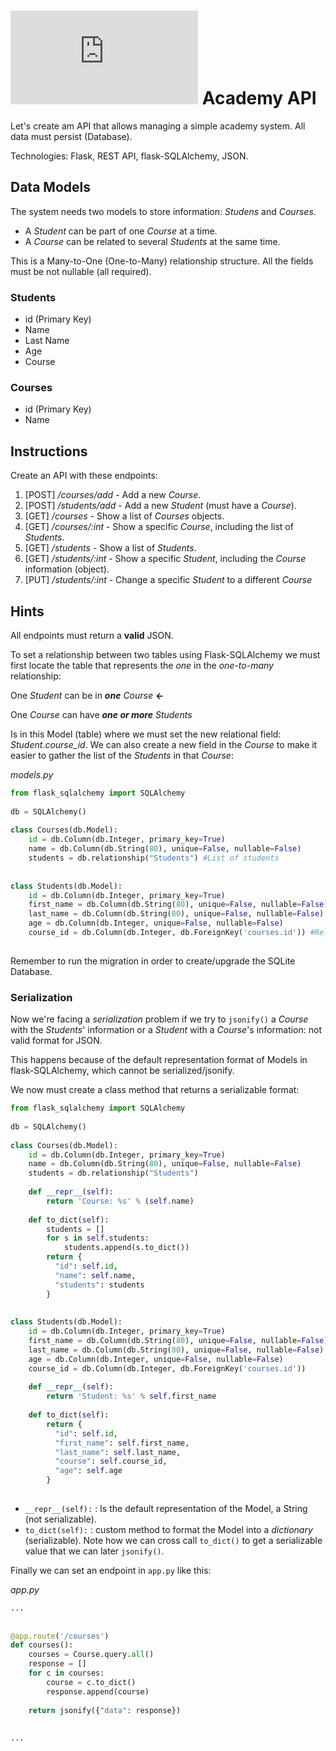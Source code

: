 # ![alt text](https://assets.breatheco.de/apis/img/images.php?blob&random&cat=icon&tags=breathecode,32) Academy API
  
Let's create am API that allows managing a simple academy system. All data must persist (Database).

Technologies: Flask, REST API, flask-SQLAlchemy, JSON.
  
## Data Models
  
The system needs two models to store information: *Studens* and *Courses*. 
+ A *Student* can be part of one *Course* at a time.
+ A *Course* can be related to several *Students* at the same time.

This is a Many-to-One (One-to-Many) relationship structure. All the fields must be not nullable (all required).

### Students
  
+ id (Primary Key)
+ Name
+ Last Name
+ Age
+ Course
  
### Courses
  
+ id (Primary Key)
+ Name


## Instructions
  
Create an API with these endpoints:
  
1. [POST] */courses/add* - Add a new *Course*.
2. [POST] */students/add* - Add a new *Student* (must have a *Course*).
3. [GET] */courses* - Show a list of *Courses* objects.
4. [GET] */courses/:int* - Show a specific *Course*, including the list of *Students*.
5. [GET] */students* - Show a list of *Students*.
6. [GET] */students/:int* - Show a specific *Student*, including the *Course* information (object).
7. [PUT] */students/:int* - Change a specific *Student* to a different *Course*

## Hints
  
All endpoints must return a **valid** JSON.
  
To set a relationship between two tables using Flask-SQLAlchemy we must first locate the table that represents the *one* in the *one-to-many* relationship:
  
One *Student* can be in ***one*** *Course*  **<-**
  
One *Course* can have ***one or more*** *Students*
  
  
Is in this Model (table) where we must set the new relational field: *Student.course_id*. We can also create a new field in the *Course* to make it easier to gather the list of the *Students* in that *Course*:
  
*models.py*
```python
from flask_sqlalchemy import SQLAlchemy
  
db = SQLAlchemy()
  
class Courses(db.Model):
    id = db.Column(db.Integer, primary_key=True)
    name = db.Column(db.String(80), unique=False, nullable=False)
    students = db.relationship("Students") #List of students
  
  
class Students(db.Model):
    id = db.Column(db.Integer, primary_key=True)
    first_name = db.Column(db.String(80), unique=False, nullable=False)
    last_name = db.Column(db.String(80), unique=False, nullable=False)
    age = db.Column(db.Integer, unique=False, nullable=False)
    course_id = db.Column(db.Integer, db.ForeignKey('courses.id')) #Related to ONE course
    
```
  
Remember to run the migration in order to create/upgrade the SQLite Database.

### Serialization
  
Now we're facing a *serialization* problem if we try to ```jsonify()``` a *Course* with the *Students*' information or a *Student* with a *Course*'s information: not valid format for JSON.
  
This happens because of the default representation format of Models in flask-SQLAlchemy, which cannot be serialized/jsonify.
  
We now must create a class method that returns a serializable format:

```python
from flask_sqlalchemy import SQLAlchemy
  
db = SQLAlchemy()
  
class Courses(db.Model):
    id = db.Column(db.Integer, primary_key=True)
    name = db.Column(db.String(80), unique=False, nullable=False)
    students = db.relationship("Students")
  
    def __repr__(self):
        return 'Course: %s' % (self.name)
  
    def to_dict(self):
        students = []
        for s in self.students:
            students.append(s.to_dict())
        return { 
          "id": self.id, 
          "name": self.name, 
          "students": students 
        }
  
  
class Students(db.Model):
    id = db.Column(db.Integer, primary_key=True)
    first_name = db.Column(db.String(80), unique=False, nullable=False)
    last_name = db.Column(db.String(80), unique=False, nullable=False)
    age = db.Column(db.Integer, unique=False, nullable=False)
    course_id = db.Column(db.Integer, db.ForeignKey('courses.id'))
  
    def __repr__(self):
        return 'Student: %s' % self.first_name
  
    def to_dict(self):
        return { 
          "id": self.id, 
          "first_name": self.first_name, 
          "last_name": self.last_name, 
          "course": self.course_id,
          "age": self.age 
        }
  
```
  
+ ```__repr__(self):``` : Is the default representation of the Model, a String (not serializable).
+ ```to_dict(self):``` : custom method to format the Model into a *dictionary* (serializable). Note how we can cross call ```to_dict()``` to get a serializable value that we can later ```jsonify()```.
  
  
Finally we can set an endpoint in ```app.py``` like this:
  
*app.py*
```python
...
  
  
@app.route('/courses')
def courses():
    courses = Course.query.all()
    response = []
    for c in courses:
        course = c.to_dict()
        response.append(course)
    
    return jsonify({"data": response})
  
  
...
  
  
```
